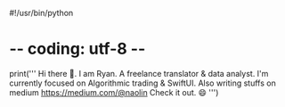 #!/usr/bin/python
# -- coding: utf-8 --



print('''
Hi there 👋. I am Ryan. A freelance translator & data analyst.
I'm currently focused on Algorithmic trading & SwiftUI.
Also writing stuffs on medium
https://medium.com/@naolin Check it out. 😄
''')
